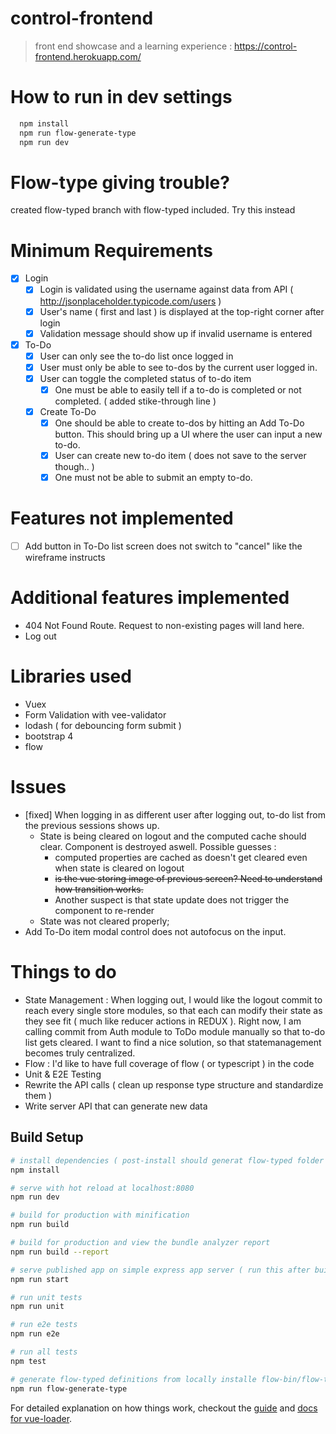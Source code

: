 # control-frontend

> front end showcase and a learning experience :
> https://control-frontend.herokuapp.com/

# How to run in dev settings

```bash
  npm install
  npm run flow-generate-type 
  npm run dev
```

# Flow-type giving trouble?

created flow-typed branch with flow-typed included.  Try this instead

# Minimum Requirements 

-  [x] Login
    -  [x] Login is validated using the username against data from API ( http://jsonplaceholder.typicode.com/users )
    -  [x] User's name ( first and last ) is displayed at the top-right corner after login
    -  [x] Validation message should show up if invalid username is entered
-  [x] To-Do
    -  [x] User can only see the to-do list once logged in
    -  [x] User must only be able to see to-dos by the current user logged in.
    -  [x] User can toggle the completed status of to-do item
        - [x] One must be able to easily tell if a to-do is completed or not completed. ( added stike-through line )
    -  [x] Create To-Do 
        - [x] One should be able to create to-dos by hitting an Add To-Do button. This should bring up a UI where the user can input a new to-do.
        - [x] User can create new to-do item ( does not save to the server though.. )
        - [x] One must not be able to submit an empty to-do.

# Features not implemented

-  [ ] Add button in To-Do list screen does not switch to "cancel" like the wireframe instructs

# Additional features implemented 

- 404 Not Found Route. Request to non-existing pages will land here.
- Log out


# Libraries used 

- Vuex 
- Form Validation with vee-validator
- lodash ( for debouncing form submit )
- bootstrap 4 
- flow 


# Issues

- [fixed] When logging in as different user after logging out, to-do list from the previous sessions shows up.
    - State is being cleared on logout and the computed cache should clear.  Component is destroyed aswell. Possible guesses :
        - computed properties are cached as doesn't get cleared even when state is cleared on logout
        - ~~is the vue <transition> storing image of previous screen? Need to understand how transition works.~~
        - Another suspect is that state update does not trigger the component to re-render
    - State was not cleared properly; 
- Add To-Do item modal control does not autofocus on the input.

# Things to do

- State Management : When logging out, I would like the logout commit to reach every single store modules, so that each can modify their state as they see fit ( much like reducer actions in REDUX ).  Right now, I am calling commit from Auth module to ToDo module manually so that to-do list gets cleared.  I want to find a nice solution, so that statemanagement becomes truly centralized.
- Flow : I'd like to have full coverage of flow ( or typescript ) in the code 
- Unit & E2E Testing
- Rewrite the API calls ( clean up response type structure and standardize them )
- Write server API that can generate new data



## Build Setup

``` bash
# install dependencies ( post-install should generat flow-typed folder and type definitions )
npm install

# serve with hot reload at localhost:8080
npm run dev

# build for production with minification
npm run build

# build for production and view the bundle analyzer report
npm run build --report

# serve published app on simple express app server ( run this after build )
npm run start

# run unit tests
npm run unit

# run e2e tests
npm run e2e

# run all tests
npm test

# generate flow-typed definitions from locally installe flow-bin/flow-type
npm run flow-generate-type
```

For detailed explanation on how things work, checkout the [guide](http://vuejs-templates.github.io/webpack/) and [docs for vue-loader](http://vuejs.github.io/vue-loader).
